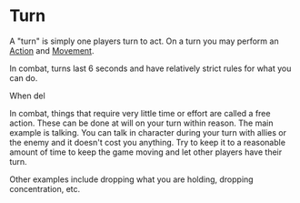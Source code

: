 # Turn

A "turn" is simply one players turn to act. On a turn you may perform an [Action](Action.md) and [Movement](Movement.md).

In combat, turns last 6 seconds and have relatively strict rules for what you can do.

When del

In combat, things that require very little time or effort are called a free action. These can be done at will on your turn within reason. The main example is talking. You can talk in character during your turn with allies or the enemy and it doesn't cost you anything.
	Try to keep it to a reasonable amount of time to keep the game moving and let other players have their turn.

Other examples include dropping what you are holding, dropping concentration, etc.